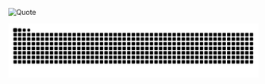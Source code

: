 ![Quote](https://github-readme-quotes-bay.vercel.app/quote?theme=vue-dark&animation=default&layout=churchill&font=Redressed&quoteType=quote-for-the-day&quotesUrl=https://github.com/Adr01dos/Adr01dos/blob/main/quotes)

<picture>
  <source media="(prefers-color-scheme: dark)" srcset="https://raw.githubusercontent.com/Adr01dos/Adr01dos/output/github-contribution-grid-snake-dark.svg">
  <source media="(prefers-color-scheme: light)" srcset="https://raw.githubusercontent.com/Adr01dos/Adr01dos/output/github-contribution-grid-snake.svg">
  <img alt="github contribution grid snake animation" src="https://raw.githubusercontent.com/Adr01dos/Adr01dos/output/github-contribution-grid-snake.svg">
</picture>


<!--
**Adr01dos/Adr01dos** is a ✨ _special_ ✨ repository because its `README.md` (this file) appears on your GitHub profile.

Here are some ideas to get you started:

- 🔭 I’m currently working on ...
- 🌱 I’m currently learning ...
- 👯 I’m looking to collaborate on ...
- 🤔 I’m looking for help with ...
- 💬 Ask me about ...
- 📫 How to reach me: ...
- 😄 Pronouns: ...
- ⚡ Fun fact: ...
-->
